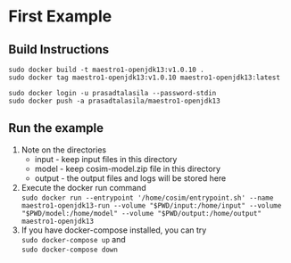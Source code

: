 # First Example

## Build Instructions
```
sudo docker build -t maestro1-openjdk13:v1.0.10 .
sudo docker tag maestro1-openjdk13:v1.0.10 maestro1-openjdk13:latest

sudo docker login -u prasadtalasila --password-stdin
sudo docker push -a prasadtalasila/maestro1-openjdk13
```

## Run the example

1. Note on the directories
    * input - keep input files in this directory
    * model - keep cosim-model.zip file in this directory
    * output - the output files and logs will be stored here
2. Execute the docker run command    
    `sudo docker run --entrypoint '/home/cosim/entrypoint.sh' --name maestro1-openjdk13-run --volume "$PWD/input:/home/input" --volume "$PWD/model:/home/model" --volume "$PWD/output:/home/output" maestro1-openjdk13`
3. If you have docker-compose installed, you can try    
    `sudo docker-compose up` and    
    `sudo docker-compose down`
